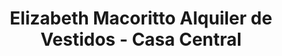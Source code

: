 ---
title: "Elizabeth Macoritto Alquiler de Vestidos - Casa Central"
url: /ycua-sati/elizabeth-macoritto-alquiler-de-vestidos-casa-central/
shop: ropa
---